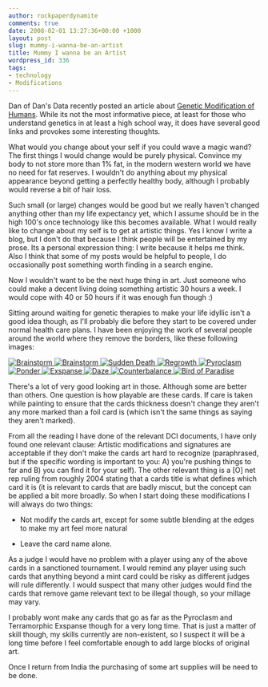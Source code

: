 ```yaml
---
author: rockpaperdynamite
comments: true
date: 2008-02-01 13:27:36+00:00 +1000
layout: post
slug: mummy-i-wanna-be-an-artist
title: Mummy I wanna be an Artist
wordpress_id: 336
tags:
- technology
- Modifications
---
```


Dan of Dan's Data recently posted an article about [Genetic Modification of Humans](http://www.dansdata.com/gz078.htm). While its not the most informative piece, at least for those who understand genetics in at least a high school way, it does have several good links and provokes some interesting thoughts.

What would you change about your self if you could wave a magic wand? The first things I would change would be purely physical. Convince my body to not store more than 1% fat, in the modern western world we have no need for fat reserves. I wouldn't do anything about my physical appearance beyond getting a perfectly healthy body, although I probably would reverse a bit of hair loss.<!-- more -->

Such small (or large) changes would be good but we really haven't changed anything other than my life expectancy yet, which I assume should be in the high 100's once technology like this becomes available. What I would really like to change about my self is to get at artistic things. Yes I know I write a blog, but I don't do that because I think people will be entertained by my prose. Its a personal expression thing: I write because it helps me think. Also I think that some of my posts would be helpful to people, I do occasionally post something worth finding in a search engine.

Now I wouldn't want to be the next huge thing in art. Just someone who could make a decent living doing something artistic 30 hours a week. I would cope with 40 or 50 hours if it was enough fun though :)

Sitting around waiting for genetic therapies to make your life idyllic isn't a good idea though, as I'll probably die before they start to be covered under normal health care plans. I have been enjoying the work of several people around the world where they remove the borders, like these following images:

[  			![Brainstorm](http://rockpaperdynamite.files.wordpress.com/2008/02/new-brain-storm.thumbnail.jpg)](void(0))[  			![Brainstorm](http://rockpaperdynamite.files.wordpress.com/2008/02/brainstorm_masques.thumbnail.jpg)](void(0))[  			![Sudden Death](http://rockpaperdynamite.files.wordpress.com/2008/02/sudden_death_altered.thumbnail.jpg)](void(0))[  			![Regrowth](http://rockpaperdynamite.files.wordpress.com/2008/02/regrowth.thumbnail.jpg)](void(0))[  			![Pyroclasm](http://rockpaperdynamite.files.wordpress.com/2008/02/pyroclasm_altered.thumbnail.jpg)](void(0))[  			![Ponder](http://rockpaperdynamite.files.wordpress.com/2008/02/ponder_altered.thumbnail.jpg)](void(0))[  			![Exspanse](http://rockpaperdynamite.files.wordpress.com/2008/02/exspanse.thumbnail.jpg)](void(0))[  			![Daze](http://rockpaperdynamite.files.wordpress.com/2008/02/daze.thumbnail.jpg)](void(0))[  			![Counterbalance](http://rockpaperdynamite.files.wordpress.com/2008/02/counterbalance.thumbnail.jpg)](void(0))[  			![Bird of Paradise](http://rockpaperdynamite.files.wordpress.com/2008/02/bop_altered.thumbnail.jpg)](void(0))

There's a lot of very good looking art in those. Although some are better than others. One question is how playable are these cards. If care is taken while painting to ensure that the cards thickness doesn't change they aren't any more marked than a foil card is (which isn't the same things as saying they aren't marked).

From all the reading I have done of the relevant DCI documents, I have only found one relevant clause: Artistic modifications and signatures are acceptable if they don't make the cards art hard to recognize (paraphrased, but if the specific wording is important to you: A) you're pushing things to far and B) you can find it for your self). The other relevant thing is a [O] net rep ruling from roughly 2004 stating that a cards title is what defines which card it is (it is relevant to cards that are badly miscut, but the concept can be applied a bit more broadly. So when I start doing these modifications I will always do two things:



	
  * Not modify the cards art, except for some subtle blending at the edges to make my art feel more natural

	
  * Leave the card name alone.


As a judge I would have no problem with a player using any of the above cards in a sanctioned tournament. I would remind any player using such cards that anything beyond a mint card could be risky as different judges will rule differently. I would suspect that many other judges would find the cards that remove game relevant text to be illegal though, so your millage may vary.

I  probably wont make any cards that go as far as the Pyroclasm and Terramorphic Exspanse though for a very long time. That is just a matter of skill though, my skills currently are non-existent, so I suspect it will be a long time before I feel comfortable enough to add large blocks of original art.

Once I return from India the purchasing of some art supplies will be need to be done.
